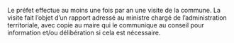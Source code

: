 Le préfet effectue au moins une fois par an une visite de la commune. La visite fait l’objet d’un rapport adressé au ministre chargé de l’administration territoriale, avec copie au maire qui le communique au conseil pour information et/ou délibération si cela est nécessaire.